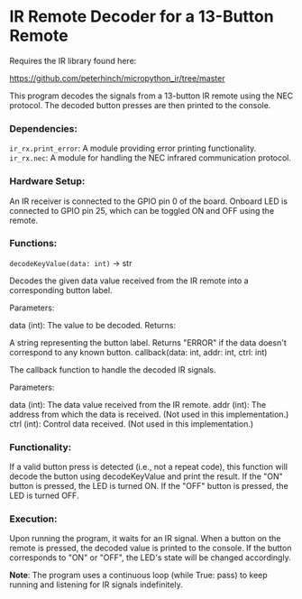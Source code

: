 # IR Remote Decoder for a 13-Button Remote

Requires the IR library found here:

https://github.com/peterhinch/micropython_ir/tree/master



This program decodes the signals from a 13-button IR remote using the NEC protocol. The decoded button presses are then printed to the console.

### Dependencies:
`ir_rx.print_error`: A module providing error printing functionality.
`ir_rx.nec`: A module for handling the NEC infrared communication protocol.

### Hardware Setup:
An IR receiver is connected to the GPIO pin 0 of the board.
Onboard LED is connected to GPIO pin 25, which can be toggled ON and OFF using the remote.

### Functions:
`decodeKeyValue(data: int)` -> str

Decodes the given data value received from the IR remote into a corresponding button label.

Parameters:

data (int): The value to be decoded.
Returns:

A string representing the button label. Returns "ERROR" if the data doesn't correspond to any known button.
callback(data: int, addr: int, ctrl: int)

The callback function to handle the decoded IR signals.

Parameters:

data (int): The data value received from the IR remote.
addr (int): The address from which the data is received. (Not used in this implementation.)
ctrl (int): Control data received. (Not used in this implementation.)

### Functionality:

If a valid button press is detected (i.e., not a repeat code), this function will decode the button using decodeKeyValue and print the result.
If the "ON" button is pressed, the LED is turned ON.
If the "OFF" button is pressed, the LED is turned OFF.

### Execution:
Upon running the program, it waits for an IR signal. When a button on the remote is pressed, the decoded value is printed to the console. If the button corresponds to "ON" or "OFF", the LED's state will be changed accordingly.

**Note**:
The program uses a continuous loop (while True: pass) to keep running and listening for IR signals indefinitely.